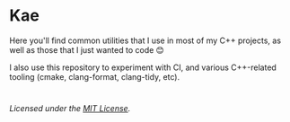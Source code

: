 # Kae

Here you'll find common utilities that I use in most of my C++ projects, as well as those that I just wanted to code 😊

I also use this repository to experiment with CI, and various C++-related tooling (cmake, clang-format, clang-tidy, etc).

#

_Licensed under the [MIT License](LICENSE)._

